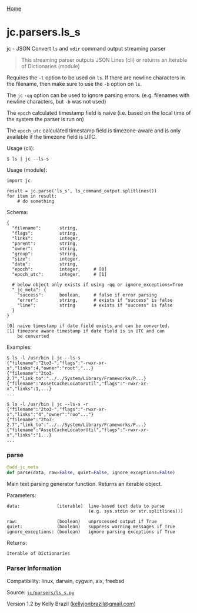 [Home](https://kellyjonbrazil.github.io/jc/)
<a id="jc.parsers.ls_s"></a>

# jc.parsers.ls\_s

jc - JSON Convert `ls` and `vdir` command output streaming parser

> This streaming parser outputs JSON Lines (cli) or returns an Iterable of
> Dictionaries (module)

Requires the `-l` option to be used on `ls`. If there are newline characters
in the filename, then make sure to use the `-b` option on `ls`.

The `jc` `-qq` option can be used to ignore parsing errors. (e.g. filenames
with newline characters, but `-b` was not used)

The `epoch` calculated timestamp field is naive (i.e. based on the local
time of the system the parser is run on)

The `epoch_utc` calculated timestamp field is timezone-aware and is only
available if the timezone field is UTC.

Usage (cli):

    $ ls | jc --ls-s

Usage (module):

    import jc

    result = jc.parse('ls_s', ls_command_output.splitlines())
    for item in result:
        # do something

Schema:

    {
      "filename":       string,
      "flags":          string,
      "links":          integer,
      "parent":         string,
      "owner":          string,
      "group":          string,
      "size":           integer,
      "date":           string,
      "epoch":          integer,     # [0]
      "epoch_utc":      integer,     # [1]

      # below object only exists if using -qq or ignore_exceptions=True
      "_jc_meta": {
        "success":      boolean,     # false if error parsing
        "error":        string,      # exists if "success" is false
        "line":         string       # exists if "success" is false
      }
    }

    [0] naive timestamp if date field exists and can be converted.
    [1] timezone aware timestamp if date field is in UTC and can
        be converted

Examples:

    $ ls -l /usr/bin | jc --ls-s
    {"filename":"2to3-","flags":"-rwxr-xr-x","links":4,"owner":"root","...}
    {"filename":"2to3-2.7","link_to":"../../System/Library/Frameworks/P...}
    {"filename":"AssetCacheLocatorUtil","flags":"-rwxr-xr-x","links":1,...}
    ...

    $ ls -l /usr/bin | jc --ls-s -r
    {"filename":"2to3-","flags":"-rwxr-xr-x","links":"4","owner":"roo"..."}
    {"filename":"2to3-2.7","link_to":"../../System/Library/Frameworks/P...}
    {"filename":"AssetCacheLocatorUtil","flags":"-rwxr-xr-x","links":"1...}
    ...

<a id="jc.parsers.ls_s.parse"></a>

### parse

```python
@add_jc_meta
def parse(data, raw=False, quiet=False, ignore_exceptions=False)
```

Main text parsing generator function. Returns an iterable object.

Parameters:

    data:              (iterable)  line-based text data to parse
                                   (e.g. sys.stdin or str.splitlines())

    raw:               (boolean)   unprocessed output if True
    quiet:             (boolean)   suppress warning messages if True
    ignore_exceptions: (boolean)   ignore parsing exceptions if True

Returns:

    Iterable of Dictionaries

### Parser Information
Compatibility:  linux, darwin, cygwin, aix, freebsd

Source: [`jc/parsers/ls_s.py`](https://github.com/kellyjonbrazil/jc/blob/master/jc/parsers/ls_s.py)

Version 1.2 by Kelly Brazil (kellyjonbrazil@gmail.com)
